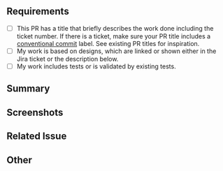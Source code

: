 ## Requirements

- [ ] This PR has a title that briefly describes the work done including the ticket number. If there is a ticket, make sure your PR title includes a [conventional commit](https://o3-dev.docs.openmrs.org/#/getting_started/contributing?id=your-pr-title-should-indicate-the-type-of-change-it-is) label. See existing PR titles for inspiration.
- [ ] My work is based on designs, which are linked or shown either in the Jira ticket or the description below.
- [ ] My work includes tests or is validated by existing tests.

## Summary
<!-- Please describe what problems your PR addresses. -->

## Screenshots
<!-- Required if you are making UI changes. -->

## Related Issue
<!-- Paste the link to the Jira ticket here if one exists. -->
<!-- https://issues.openmrs.org/browse/O3- -->

## Other
<!-- Anything not covered above -->
